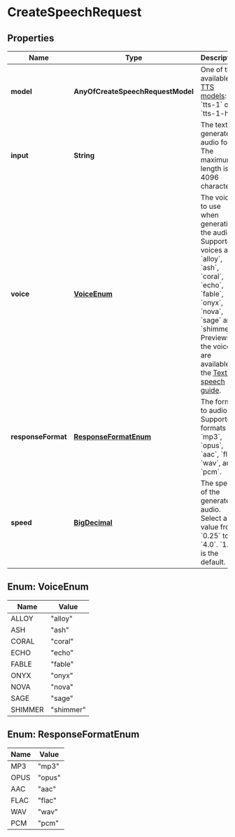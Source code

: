 # CreateSpeechRequest

## Properties
Name | Type | Description | Notes
------------ | ------------- | ------------- | -------------
**model** | **AnyOfCreateSpeechRequestModel** | One of the available [TTS models](/docs/models#tts): &#x60;tts-1&#x60; or &#x60;tts-1-hd&#x60;  | 
**input** | **String** | The text to generate audio for. The maximum length is 4096 characters. | 
**voice** | [**VoiceEnum**](#VoiceEnum) | The voice to use when generating the audio. Supported voices are &#x60;alloy&#x60;, &#x60;ash&#x60;, &#x60;coral&#x60;, &#x60;echo&#x60;, &#x60;fable&#x60;, &#x60;onyx&#x60;, &#x60;nova&#x60;, &#x60;sage&#x60; and &#x60;shimmer&#x60;. Previews of the voices are available in the [Text to speech guide](/docs/guides/text-to-speech#voice-options). | 
**responseFormat** | [**ResponseFormatEnum**](#ResponseFormatEnum) | The format to audio in. Supported formats are &#x60;mp3&#x60;, &#x60;opus&#x60;, &#x60;aac&#x60;, &#x60;flac&#x60;, &#x60;wav&#x60;, and &#x60;pcm&#x60;. |  [optional]
**speed** | [**BigDecimal**](BigDecimal.md) | The speed of the generated audio. Select a value from &#x60;0.25&#x60; to &#x60;4.0&#x60;. &#x60;1.0&#x60; is the default. |  [optional]

<a name="VoiceEnum"></a>
## Enum: VoiceEnum
Name | Value
---- | -----
ALLOY | &quot;alloy&quot;
ASH | &quot;ash&quot;
CORAL | &quot;coral&quot;
ECHO | &quot;echo&quot;
FABLE | &quot;fable&quot;
ONYX | &quot;onyx&quot;
NOVA | &quot;nova&quot;
SAGE | &quot;sage&quot;
SHIMMER | &quot;shimmer&quot;

<a name="ResponseFormatEnum"></a>
## Enum: ResponseFormatEnum
Name | Value
---- | -----
MP3 | &quot;mp3&quot;
OPUS | &quot;opus&quot;
AAC | &quot;aac&quot;
FLAC | &quot;flac&quot;
WAV | &quot;wav&quot;
PCM | &quot;pcm&quot;
